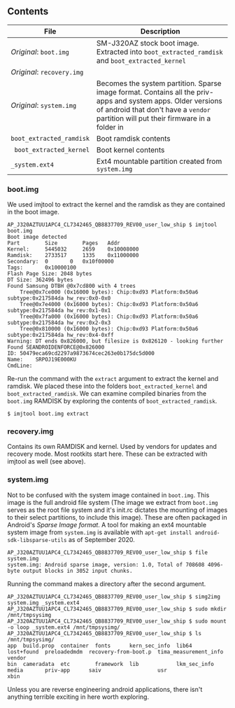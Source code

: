 ## Contents
| File | Description |
|------|-------------|
| _Original_: `boot.img` | SM-J320AZ stock boot image. Extracted into `boot_extracted_ramdisk` and `boot_extracted_kernel` |
| _Original_: `recovery.img` |  |
| _Original_: `system.img` | Becomes the system partition. Sparse image format. Contains all the priv-apps and system apps. Older versions of android that don't have a `vendor` partition will put their firmware in a folder in |
| `boot_extracted_ramdisk` | Boot ramdisk contents |
| ` boot_extracted_kernel` | Boot kernel contents |
| `_system.ext4` | Ext4 mountable partition created from `system.img` |

### boot.img
We used imjtool to extract the kernel and the ramdisk as they are contained in the boot image.
```
AP_J320AZTUU1APC4_CL7342465_QB8837709_REV00_user_low_ship $ imjtool boot.img
Boot image detected
Part		Size		Pages	Addr
Kernel:		5445032		2659	0x10008000
Ramdisk:	2733517		1335	0x11000000
Secondary:	0		0	0x10f00000
Tags:       0x10000100
Flash Page Size: 2048 bytes
DT Size: 362496 bytes
Found Samsung DTBH @0x7cd800 with 4 trees
	Tree@0x7ce000 (0x16000 bytes): Chip:0xd93 Platform:0x50a6 subtype:0x217584da hw_rev:0x0-0x0
	Tree@0x7e4000 (0x16000 bytes): Chip:0xd93 Platform:0x50a6 subtype:0x217584da hw_rev:0x1-0x1
	Tree@0x7fa000 (0x16000 bytes): Chip:0xd93 Platform:0x50a6 subtype:0x217584da hw_rev:0x2-0x3
	Tree@0x810000 (0x16000 bytes): Chip:0xd93 Platform:0x50a6 subtype:0x217584da hw_rev:0x4-0xff
Warning: DT ends 0x826000, but filesize is 0x826120 - looking further
Found SEANDROIDENFORCE@0x826000
ID: 50479eca69cd2297a9873674cec263e0b175dc5d000
Name:    SRPOJ19E000KU
CmdLine:
```
Re-run the command with the `extract` argument to extract the kernel and ramdisk. We placed these into the folders `boot_extracted_kernel` and `boot_extracted_ramdisk`. We can examine compiled binaries from the `boot.img` RAMDISK by exploring the contents of `boot_extracted_ramdisk`.
```
$ imjtool boot.img extract
```

### recovery.img
Contains its own RAMDISK and kernel. Used by vendors for updates and recovery mode. Most rootkits start here. These can be extracted with imjtool as well (see above).

### system.img
Not to be confused with the system image contained in `boot.img`. This image is the full android file system (The image we extract from `boot.img` serves as the root file system and it's init.rc dictates the mounting of images to their select partitions, to include this image). These are often packaged in Android's _Sparse Image format_. A tool for making an ext4 mountable system image from `system.img` is available with `apt-get install android-sdk-libsparse-utils` as of September 2020.
```
AP_J320AZTUU1APC4_CL7342465_QB8837709_REV00_user_low_ship $ file system.img
system.img: Android sparse image, version: 1.0, Total of 708608 4096-byte output blocks in 3052 input chunks.
```

Running the command makes a directory after the second argument.
```
AP_J320AZTUU1APC4_CL7342465_QB8837709_REV00_user_low_ship $ simg2img system.img _system.ext4
AP_J320AZTUU1APC4_CL7342465_QB8837709_REV00_user_low_ship $ sudo mkdir /mnt/tmpsysimg
AP_J320AZTUU1APC4_CL7342465_QB8837709_REV00_user_low_ship $ sudo mount -o loop _system.ext4 /mnt/tmpsysimg/
AP_J320AZTUU1APC4_CL7342465_QB8837709_REV00_user_low_ship $ ls /mnt/tmpsysimg/
app  build.prop  container  fonts      kern_sec_info  lib64         lost+found  preloadedmdm  recovery-from-boot.p  tima_measurement_info  vendor
bin  cameradata  etc        framework  lib            lkm_sec_info  media       priv-app      saiv                  usr                    xbin
 ```
Unless you are reverse engineering android applications, there isn't anything terrible exciting in here worth exploring.
